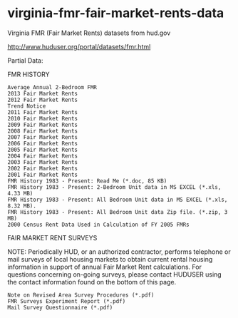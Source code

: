 # virginia-fmr-fair-market-rents-data
Virginia FMR (Fair Market Rents) datasets from hud.gov

http://www.huduser.org/portal/datasets/fmr.html


Partial Data:  


FMR HISTORY

    Average Annual 2-Bedroom FMR
    2013 Fair Market Rents
    2012 Fair Market Rents
    Trend Notice
    2011 Fair Market Rents
    2010 Fair Market Rents
    2009 Fair Market Rents
    2008 Fair Market Rents
    2007 Fair Market Rents
    2006 Fair Market Rents
    2005 Fair Market Rents
    2004 Fair Market Rents
    2003 Fair Market Rents
    2002 Fair Market Rents
    2001 Fair Market Rents
    FMR History 1983 - Present: Read Me (*.doc, 85 KB)
    FMR History 1983 - Present: 2-Bedroom Unit data in MS EXCEL (*.xls, 4.33 MB)
    FMR History 1983 - Present: All Bedroom Unit data in MS EXCEL (*.xls, 8.32 MB).
    FMR History 1983 - Present: All Bedroom Unit data Zip file. (*.zip, 3 MB)
    2000 Census Rent Data Used in Calculation of FY 2005 FMRs

 

FAIR MARKET RENT SURVEYS

NOTE: Periodically HUD, or an authorized contractor, performs telephone or mail surveys of local housing markets to obtain current rental housing information in support of annual Fair Market Rent calculations. For questions concerning on-going surveys, please contact HUDUSER using the contact information found on the bottom of this page.

    Note on Revised Area Survey Procedures (*.pdf)
    FMR Surveys Experiment Report (*.pdf)
    Mail Survey Questionnaire (*.pdf) 
